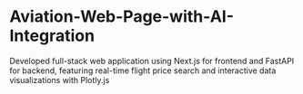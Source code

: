 # Aviation-Web-Page-with-AI-Integration
Developed full-stack web application using Next.js for frontend and FastAPI for backend, featuring real-time flight price search and interactive data visualizations with Plotly.js 
